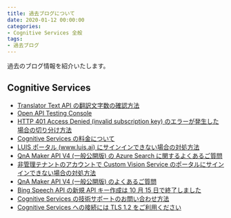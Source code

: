 ```yaml
---
title: 過去ブログについて
date: 2020-01-12 00:00:00
categories:
- Cognitive Services 全般
tags:
- 過去ブログ
---
```

過去のブログ情報を紹介いたします。
<!-- more -->
## Cognitive Services

- [Translator Text API の翻訳文字数の確認方法](https://social.msdn.microsoft.com/Forums/ja-JP/255a225d-24e5-4e21-ad28-7fab33088131/translator-text-api-?forum=cognitivesupportteamja)
- [Open API Testing Console](https://social.msdn.microsoft.com/Forums/ja-JP/fee57b8d-8d08-4036-9d2e-ad4f48812624/open-api-testing-console?forum=cognitivesupportteamja)
- [HTTP 401 Access Denied (invalid subscription key) のエラーが発生した場合の切り分け方法](https://social.msdn.microsoft.com/Forums/ja-JP/9555e55e-2af0-4130-948a-74ee3f6d349e/http-401-access-denied-invalid-subscription-key-?forum=cognitivesupportteamja)
- [Cognitive Services の料金について](https://social.msdn.microsoft.com/Forums/ja-JP/9586428d-1ad8-4838-bac8-b37da05d9d47/cognitive-services-?forum=cognitivesupportteamja)
- [LUIS ポータル (www.luis.ai) にサインインできない場合の対処方法](https://social.msdn.microsoft.com/Forums/ja-JP/1fc6d90a-f335-4a51-bbb4-7c168bf8358e/luis-wwwluisai-?forum=cognitivesupportteamja)
- [QnA Maker API V4 (一般公開版) の Azure Search に関するよくあるご質問](https://social.msdn.microsoft.com/Forums/ja-JP/bcf0ea4b-04f2-4b81-9963-34d85b3594ef/qna-maker-api-v4-azure-search-?forum=cognitivesupportteamja)
- [非管理テナントのアカウントで Custom Vision Service のポータルにサインインできない場合の対処方法](https://social.msdn.microsoft.com/Forums/ja-JP/d4235f66-2c6d-4ad8-87ba-ec859e5bb33f/-custom-vision-service-?forum=cognitivesupportteamja)
- [QnA Maker API V4 (一般公開版) のよくあるご質問](https://social.msdn.microsoft.com/Forums/ja-JP/d1b413b3-d0a7-4fb9-9938-01a52cb5f914/qna-maker-api-v4-?forum=cognitivesupportteamja)
- [Bing Speech API の新規 API キー作成は 10 月 15 日で終了しました](https://social.msdn.microsoft.com/Forums/ja-JP/e9917891-e99e-481f-a32a-34f853fdd22b/bing-speech-api-api-10-15-?forum=cognitivesupportteamja)
- [Cognitive Services の技術サポートのお問い合わせ方法](https://social.msdn.microsoft.com/Forums/ja-JP/5b3b97c3-532e-489c-b0cb-5546a2988427/cognitive-services-?forum=cognitivesupportteamja)
- [Cognitive Services への接続には TLS 1.2 をご利用ください](https://social.msdn.microsoft.com/Forums/ja-JP/ecab7e31-dddb-48bf-8a8f-7a9f347ae1b5/cognitive-services-tls-12-?forum=cognitivesupportteamja)